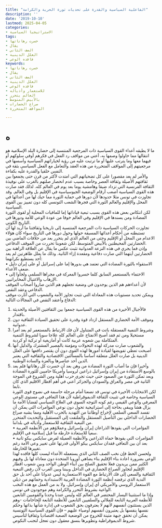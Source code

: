 ```yaml
---
title: "الفاعلية السياسية والقدرة على تحديات ثورة الحرية والكرامة"
description: ''
date: '2019-10-10'
lastmod: 2025-04-05
categories:
- الاستراتيجيا السياسية
tags:
- خسرت رهاناتها
- يقال
- الصف الثاني
- العلل الدينية
- فاقده الوعي
keywords:
- خسرت رهاناتها
- يقال
- الصف الثاني
- العلل الدينية
- فاقده الوعي
- للاستعمار وأذياله
- العالم يتحرر
- بالأبيض المتوسط
- صراع الحضارات
- المواقف المتحررة

---
```

# **ه**

ما لا يطيقه أعداء القوى السياسية ذات المرجعية المنتسبة إلى حضارة البلد الإسلامية هو انتقالها مما حاولوا وصمها به، أعني من مواقف رد الفعل في فكرهم أوفي سلوكهم أو فيهما معها وما يترتب عليها أو ما ترتبت عليه من رؤية لخياراتهم السياسية وأسسها في مرجعيتهم إلى المواقف المتحررة من هذه العقد والتعامل مع الفعل السياسي بثقة في النفس خلقيا والقدرة عليه بكفاءة.  
والأمر لم يعد مقصورا على كل تضحياتهم التي امتدت لأكثر من قرن حتى يجمعوا بين ثقافتهم الأصيلة وثقافة العصر وخاصة بسبب عدم انحصار صلتهم بالغرب على نوفيذة الثقافة الفرنسية التي تزداد ضيقا وهامشية يوما بعد يوم في العالم كله. لذلك فقد صارت هذه القوى السياسية أصعب أرقام الوضعية الجيوسياسية في الإقليم بل وفي العالم. وقد تجاوزت في تونس مثلا حدودها لأن دورها في حماية الثورة مما حيك لها من أعدائها في المحل والإقليم والعالم الثورة التي فجرها الشعب التونسي كله دون تمييز بين القوى السياسية.  
لكن انتكاس بعض هذه القوى بسبب تبعية قياداتها إما للمافيات المحلية أو لقوى الثورة المضادة ومن يسندها في الإقليم وفي العالم خوفا من عودة الوعي للأمة ودورها في التاريخ الكوني.  
تجاوزت الحركات السياسية ذات المرجعية المنتسبة إلى تاريخنا وثقافتنا ما أريد لها أن تستبطنه من أحكام أعدائها المسبقة حولها وحول دورها في التاريخ سواء كان هؤلاء الاعدام من المحل أو الإقليم وحتى من العالم الذي لم يتحرر بعد من خلافات الماضي بين الحضارتين المحيطتين بالأبيض المتوسط. لكن شعوبنا تحررت من الموقف الدفاعي.  
وإذن فما يجري في هذه النزعة العدوانية تثبت عكس ما يقال عن العلاقة الراهنة بين الحضارتين أيتهما التي صارت دفاعية ومقعدة إزاء الثانية. وذلك ما يعلل ظاهرتين لم يعد أحد يستطيع نكرانهما:  
• الاستقواء بالثورة المضادة التي تعتمد هي بدورها إما على إسرائيل أو على إيران دليل ضعف الأعداء.  
• الاحتماء بالمستعمر السابق كلما خسروا المعركة في مجراها السلمي ولجأوا إلى الإرهاب والاغتيال المخابراتيين.  
لأن أعداءهم هم الذين يوجدون في وضعية تجعلهم هم الذين صاروا أصحاب الموقف الدفاعي وعقد النقص.  
ويمكن تحديد مستويات هذه المعادلة التي تثبت تجاوز الأمة والشعوب التي أثارت موقف الدفاع وأعتقد النقص في المجالات التالية:  
1. فالأجيال الأخيرة من هذه القوى السياسية جمعوا بين الثقافتين الأصيلة والحديثة باقتدار.  
2. وموقف الأمة الحضاري المستقل ازداد قوة وقدرة على تحقيق السيادة الثقافية دون عدوانية.  
3. وشروط التنمية المستقلة باتت في المتناول لأن فك الارتباط بالمستعمر لم يعد أمرا مستحيلا ومن ثم فقد أصبح الانفتاح على العالم كله علاجا سويا لشروط التنمية المتكاملة بين شعوبه عربية كانت أو أمازيغية أو تركية أو كردية.  
4. والشعوب صارت مدركة لهذه التحولات ومؤمنة بالمصير المشترك والدليل أنها أصبحت تعطي تفويضها لقيادة أمورها لهذه القوى دون أن يقتصر دافعها على العلل الدينية بل صارت العلل متعلقة أساسا بالمسألتين الاقتصادية والثقافية التي يعتبر الدين أحد عناصرها وبالعزة والسادة الوطنية.  
5. وأخيرا فإن ما أصاب الثورة المضادة من وهن بعد أن خسرت كل رهاناتها فلم يعد بالوسع الاستفادة من إيران وإسرائيل ذراعين لروسيا وأمريكا حاميين للثورة المضادة وبعد تمكن الثورة من الصمود حتى حيث تجري حرب أهلية ومن الشروع في الموجة الثانية في مصر والعراق والسودان والجزائر أعني في أهم أقطار الاقليم الذي كان تابعا.  
لكن الانتخابات الأخيرة في تونس قد تضعنا أمام مرحلة حاسمة في نضوج قوى الثورة السياسية وخاصة في تثبيت الثقافة الديموقراطية لأن هذا التعافي في مستوى الوعي المعرفي والوعي القيمي رغم كونه التوجه السوي في العلاج السياسي لقضايا الأمة ما يزال هشا ويبقى بحاجة إلى استراتيجية تحول دون نوعي المؤامرات التي يمكن أن تفسد السعي السلمي لإخراج أوطاننا من التهديد بالحرب الأهلية ومما يشبه صراع الحضارات الداخلي بين التأصيل المستقل والملتفت إلى المستقبل والتحديث المتحرر من التبعية الثقافية للاستعمار وأذياله في بلداننا.  
• المؤامرات التي يقودها الذراعان إيران وإسرائيل وعملاؤهم من الأنظمة العربية سعيا للاستعادة خارطة ما قبل إسلامية في الإقليم.  
• المؤامرات التي يقودها حماة الذراعين والأنظمة العميلة لفرض سايكس بيكو ثانية بعد أن بين التعافي فقدان سايكس بيكو الأولى قدرتها على تغيير وعي الأمة رغم تغييرها للخارطة.  
ولحسن الحظ فإن نخب الصف الثاني الذي يستعمله الأعداء ليست كلها فاقده لهذا الوعي بضرورة اعادة بناء الإقليم بناء يضاهي أوروبا المتحدة دون معاداة لها بل وفيهم الكثير ممن يريدون فعلا تحقيق الصلح بين أبناء الوطن الواحد وبين شعوب اقطار الإقليم لتجاوز الصراع الحضاري في الداخل وبيننا وبين الغرب لأن رفض التبعية الثقافية والسعي إلى فك الارتباط مع القوة الاستعمارية ليس عدوانا على أحد بل حق الندية الذي ترفضه أنظمة الثورة المضادة العربية الاستبدادية وحماتهم من ذيلي الاستعمار الروسي والأمريكي أي إيران وإسرائيل. ولا بد من العمل مع هذه النخب الواعية بشروط التحرر والكرامة وهم موجودون في تونس.  
وإذا ما استثنينا اليسار المحتضر في العالم كله وليس عندنا وحدنا والقوميين التابعين للأنظمة العربية التابعة للملالي والسلفيين التابعين للأنظمة التابعة للحاخامات -وهم الذين يستثنون أنفسهم لأنهم لا يعترفون بحق الشعوب في إدارة شأنها بذاتها وحكم نفسها بنفسها بل يعتبرون أنفسهم أوصياء عليهم – فإن القوى السياسية التونسية يمكن أن تحقق جبهة متينة للخروج من الوضعية الصعبة اقتصاديا وثقافيا لتأسيس شروط الديموقراطية وتطويرها بنسق معقول دون تعجل لتجنب النكوص.

###
